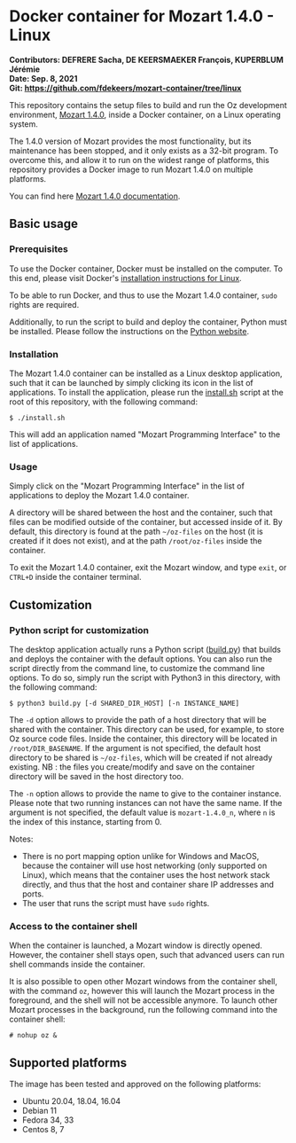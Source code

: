 # Docker container for Mozart 1.4.0 - Linux

**Contributors: DEFRERE Sacha, DE KEERSMAEKER François, KUPERBLUM Jérémie** \
**Date: Sep. 8, 2021** \
**Git: https://github.com/fdekeers/mozart-container/tree/linux**

This repository contains the setup files to build and run
the Oz development environment, [Mozart 1.4.0](http://mozart2.org/mozart-v1/),
inside a Docker container, on a Linux operating system.

The 1.4.0 version of Mozart provides the most functionality,
but its maintenance has been stopped,
and it only exists as a 32-bit program.
To overcome this, and allow it to run on the widest range of platforms,
this repository provides a Docker image to run Mozart 1.4.0 on multiple platforms.

You can find here [Mozart 1.4.0 documentation](http://mozart2.org/mozart-v1/doc-1.4.0/).


## Basic usage

### Prerequisites

To use the Docker container, Docker must be installed on the computer.
To this end, please visit Docker's [installation instructions for Linux](https://docs.docker.com/engine/install/).

To be able to run Docker, and thus to use the Mozart 1.4.0 container,
`sudo` rights are required.

Additionally, to run the script to build and deploy the container,
Python must be installed.
Please follow the instructions on the [Python website](https://www.python.org/downloads/).

### Installation

The Mozart 1.4.0 container can be installed as a Linux desktop application,
such that it can be launched by simply clicking its icon in the list of applications.
To install the application, please run the [install.sh](install.sh) script
at the root of this repository, with the following command:
```shell
$ ./install.sh
```

This will add an application named "Mozart Programming Interface" to the list
of applications.

### Usage

Simply click on the "Mozart Programming Interface" in the list of applications
to deploy the Mozart 1.4.0 container.

A directory will be shared between the host and the container,
such that files can be modified outside of the container,
but accessed inside of it.
By default, this directory is found at the path `~/oz-files` on the host
(it is created if it does not exist),
and at the path `/root/oz-files` inside the container.

To exit the Mozart 1.4.0 container, exit the Mozart window, and type
`exit`, or `CTRL+D` inside the container terminal.


## Customization

### Python script for customization

The desktop application actually runs a Python script
([build.py](build.py))
that builds and deploys the container with the default options.
You can also run the script directly from the command line,
to customize the command line options.
To do so, simply run the script with Python3 in this directory, with the following command:
```shell
$ python3 build.py [-d SHARED_DIR_HOST] [-n INSTANCE_NAME]
```

The `-d` option allows to provide the path of a host directory
that will be shared with the container.
This directory can be used, for example, to store Oz source code files.
Inside the container, this directory will be located in `/root/DIR_BASENAME`.
If the argument is not specified, the default host directory to be shared is
`~/oz-files`, which will be created if not already existing. NB : the files you create/modify and save on the container directory will be saved in the host directory too.

The `-n` option allows to provide the name to give to the container instance.
Please note that two running instances can not have the same name.
If the argument is not specified, the default value is `mozart-1.4.0_n`,
where `n` is the index of this instance, starting from 0.

Notes:
- There is no port mapping option unlike for Windows and MacOS, because the container will use host networking (only supported on Linux), which means that the container uses the host network stack directly, and thus that the host and container share IP addresses and ports.
- The user that runs the script must have `sudo` rights.

### Access to the container shell

When the container is launched, a Mozart window is directly opened.
However, the container shell stays open, such that advanced users can
run shell commands inside the container.

It is also possible to open other Mozart windows from the container shell,
with the command `oz`, however this will launch the Mozart process in the foreground,
and the shell will not be accessible anymore.
To launch other Mozart processes in the background, run the following command
into the container shell:
```console
# nohup oz &
```


## Supported platforms

The image has been tested and approved on the following platforms:
- Ubuntu 20.04, 18.04, 16.04
- Debian 11
- Fedora 34, 33
- Centos 8, 7